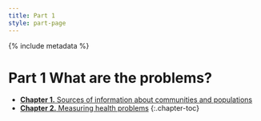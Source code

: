 ```yaml
---
title: Part 1
style: part-page
---
```


{% include metadata %}

# **Part 1** What are the problems?

*   [**Chapter 1.** Sources of information about communities and populations](01-01.html)
*   [**Chapter 2.** Measuring health problems](01-02.html)
{:.chapter-toc}
